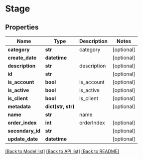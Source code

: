# Stage

## Properties
Name | Type | Description | Notes
------------ | ------------- | ------------- | -------------
**category** | **str** | category | [optional] 
**create_date** | **datetime** |  | [optional] 
**description** | **str** | description | [optional] 
**id** | **str** |  | [optional] 
**is_account** | **bool** | is_account | [optional] 
**is_active** | **bool** | is_active | [optional] 
**is_client** | **bool** | is_client | [optional] 
**metadata** | **dict(str, str)** |  | [optional] 
**name** | **str** | name | 
**order_index** | **int** | orderIndex | [optional] 
**secondary_id** | **str** |  | [optional] 
**update_date** | **datetime** |  | [optional] 

[[Back to Model list]](../README.md#documentation-for-models) [[Back to API list]](../README.md#documentation-for-api-endpoints) [[Back to README]](../README.md)


